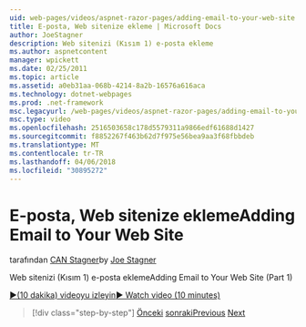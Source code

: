 ```yaml
---
uid: web-pages/videos/aspnet-razor-pages/adding-email-to-your-web-site
title: E-posta, Web sitenize ekleme | Microsoft Docs
author: JoeStagner
description: Web sitenizi (Kısım 1) e-posta ekleme
ms.author: aspnetcontent
manager: wpickett
ms.date: 02/25/2011
ms.topic: article
ms.assetid: a0eb31aa-068b-4214-8a2b-16576a616aca
ms.technology: dotnet-webpages
ms.prod: .net-framework
msc.legacyurl: /web-pages/videos/aspnet-razor-pages/adding-email-to-your-web-site
msc.type: video
ms.openlocfilehash: 2516503658c178d5579311a9866edf61688d1427
ms.sourcegitcommit: f8852267f463b62d7f975e56bea9aa3f68fbbdeb
ms.translationtype: MT
ms.contentlocale: tr-TR
ms.lasthandoff: 04/06/2018
ms.locfileid: "30895272"
---
```

<a name="adding-email-to-your-web-site"></a><span data-ttu-id="61afb-103">E-posta, Web sitenize ekleme</span><span class="sxs-lookup"><span data-stu-id="61afb-103">Adding Email to Your Web Site</span></span>
====================
<span data-ttu-id="61afb-104">tarafından [CAN Stagner](https://github.com/JoeStagner)</span><span class="sxs-lookup"><span data-stu-id="61afb-104">by [Joe Stagner](https://github.com/JoeStagner)</span></span>

<span data-ttu-id="61afb-105">Web sitenizi (Kısım 1) e-posta ekleme</span><span class="sxs-lookup"><span data-stu-id="61afb-105">Adding Email to Your Web Site (Part 1)</span></span>

[<span data-ttu-id="61afb-106">&#9654;(10 dakika) videoyu izleyin</span><span class="sxs-lookup"><span data-stu-id="61afb-106">&#9654; Watch video (10 minutes)</span></span>](https://channel9.msdn.com/Blogs/ASP-NET-Site-Videos/adding-email-to-your-web-site)

> [!div class="step-by-step"]
> <span data-ttu-id="61afb-107">[Önceki](working-with-video.md)
> [sonraki](adding-search-to-your-web-site.md)</span><span class="sxs-lookup"><span data-stu-id="61afb-107">[Previous](working-with-video.md)
[Next](adding-search-to-your-web-site.md)</span></span>

